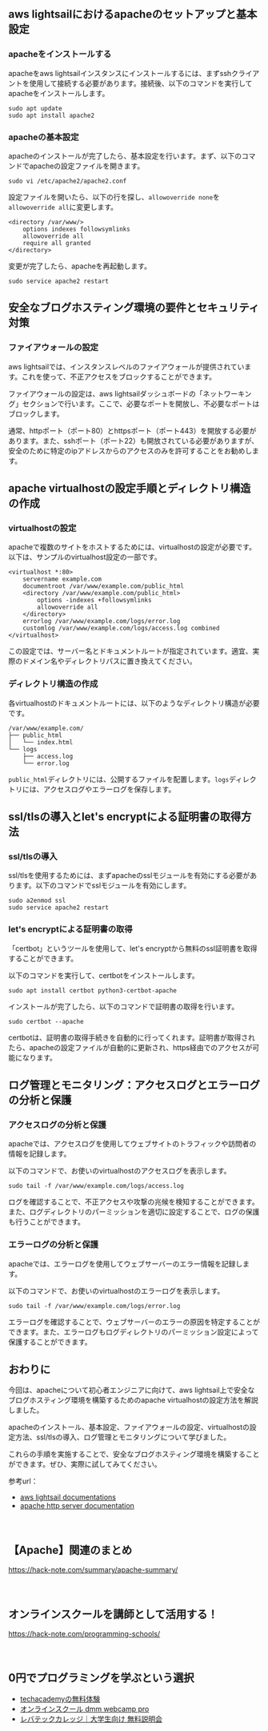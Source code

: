 <!--
title: 【apache】aws lightsail上で安全なブログホスティング環境を構築するためのapache virtualhostの設定方法
tags: apache,virtualhost,aws,lightsail,let's_encrypt,ssl
id: 
private: false
-->

## aws lightsailにおけるapacheのセットアップと基本設定

### apacheをインストールする

apacheをaws lightsailインスタンスにインストールするには、まずsshクライアントを使用して接続する必要があります。接続後、以下のコマンドを実行してapacheをインストールします。

```
sudo apt update
sudo apt install apache2
```

### apacheの基本設定

apacheのインストールが完了したら、基本設定を行います。まず、以下のコマンドでapacheの設定ファイルを開きます。

```
sudo vi /etc/apache2/apache2.conf
```

設定ファイルを開いたら、以下の行を探し、`allowoverride none`を`allowoverride all`に変更します。

```
<directory /var/www/>
    options indexes followsymlinks
    allowoverride all
    require all granted
</directory>
```

変更が完了したら、apacheを再起動します。

```
sudo service apache2 restart
```

## 安全なブログホスティング環境の要件とセキュリティ対策

### ファイアウォールの設定

aws lightsailでは、インスタンスレベルのファイアウォールが提供されています。これを使って、不正アクセスをブロックすることができます。

ファイアウォールの設定は、aws lightsailダッシュボードの「ネットワーキング」セクションで行います。ここで、必要なポートを開放し、不必要なポートはブロックします。

通常、httpポート（ポート80）とhttpsポート（ポート443）を開放する必要があります。また、sshポート（ポート22）も開放されている必要がありますが、安全のために特定のipアドレスからのアクセスのみを許可することをお勧めします。

## apache virtualhostの設定手順とディレクトリ構造の作成

### virtualhostの設定

apacheで複数のサイトをホストするためには、virtualhostの設定が必要です。以下は、サンプルのvirtualhost設定の一部です。

```
<virtualhost *:80>
    servername example.com
    documentroot /var/www/example.com/public_html
    <directory /var/www/example.com/public_html>
        options -indexes +followsymlinks
        allowoverride all
    </directory>
    errorlog /var/www/example.com/logs/error.log
    customlog /var/www/example.com/logs/access.log combined
</virtualhost>
```

この設定では、サーバー名とドキュメントルートが指定されています。適宜、実際のドメイン名やディレクトリパスに置き換えてください。

### ディレクトリ構造の作成

各virtualhostのドキュメントルートには、以下のようなディレクトリ構造が必要です。

```
/var/www/example.com/
├── public_html
│   └── index.html
└── logs
    ├── access.log
    └── error.log
```

`public_html`ディレクトリには、公開するファイルを配置します。`logs`ディレクトリには、アクセスログやエラーログを保存します。

## ssl/tlsの導入とlet's encryptによる証明書の取得方法

### ssl/tlsの導入

ssl/tlsを使用するためには、まずapacheのsslモジュールを有効にする必要があります。以下のコマンドでsslモジュールを有効にします。

```
sudo a2enmod ssl
sudo service apache2 restart
```

### let's encryptによる証明書の取得

「certbot」というツールを使用して、let's encryptから無料のssl証明書を取得することができます。

以下のコマンドを実行して、certbotをインストールします。

```
sudo apt install certbot python3-certbot-apache
```

インストールが完了したら、以下のコマンドで証明書の取得を行います。

```
sudo certbot --apache
```

certbotは、証明書の取得手続きを自動的に行ってくれます。証明書が取得されたら、apacheの設定ファイルが自動的に更新され、https経由でのアクセスが可能になります。

## ログ管理とモニタリング：アクセスログとエラーログの分析と保護

### アクセスログの分析と保護

apacheでは、アクセスログを使用してウェブサイトのトラフィックや訪問者の情報を記録します。

以下のコマンドで、お使いのvirtualhostのアクセスログを表示します。

```
sudo tail -f /var/www/example.com/logs/access.log
```

ログを確認することで、不正アクセスや攻撃の兆候を検知することができます。また、ログディレクトリのパーミッションを適切に設定することで、ログの保護も行うことができます。

### エラーログの分析と保護

apacheでは、エラーログを使用してウェブサーバーのエラー情報を記録します。

以下のコマンドで、お使いのvirtualhostのエラーログを表示します。

```
sudo tail -f /var/www/example.com/logs/error.log
```

エラーログを確認することで、ウェブサーバーのエラーの原因を特定することができます。また、エラーログもログディレクトリのパーミッション設定によって保護することができます。

## おわりに

今回は、apacheについて初心者エンジニアに向けて、aws lightsail上で安全なブログホスティング環境を構築するためのapache virtualhostの設定方法を解説しました。

apacheのインストール、基本設定、ファイアウォールの設定、virtualhostの設定方法、ssl/tlsの導入、ログ管理とモニタリングについて学びました。

これらの手順を実施することで、安全なブログホスティング環境を構築することができます。ぜひ、実際に試してみてください。

参考url：
- [aws lightsail documentations](https://lightsail.aws.amazon.com/ls/docs/ja/)
- [apache http server documentation](https://httpd.apache.org/docs/)

　

## 【Apache】関連のまとめ
https://hack-note.com/summary/apache-summary/

　

## オンラインスクールを講師として活用する！
https://hack-note.com/programming-schools/

　

## 0円でプログラミングを学ぶという選択
- [techacademyの無料体験](//af.moshimo.com/af/c/click?a_id=2612475&amp;p_id=1555&amp;pc_id=2816&amp;pl_id=22706&amp;url=https%3a%2f%2ftechacademy.jp%2fhtmlcss-trial%3futm_source%3dmoshimo%26utm_medium%3daffiliate%26utm_campaign%3dtextad)
- [オンラインスクール dmm webcamp pro](//af.moshimo.com/af/c/click?a_id=2612482&amp;p_id=1363&amp;pc_id=2297&amp;pl_id=39999&amp;guid=on)
- [レバテックカレッジ｜大学生向け 無料説明会](//af.moshimo.com/af/c/click?a_id=4071793&p_id=3198&pc_id=7488&pl_id=41848)

